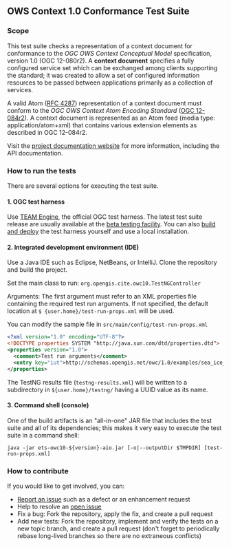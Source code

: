 ## OWS Context 1.0 Conformance Test Suite

### Scope

This test suite checks a representation of a context document for conformance 
to the _OGC OWS Context Conceptual Model_ specification, version 1.0 (OGC 12-080r2). 
A __context document__ specifies a fully configured service set which can be exchanged 
among clients supporting the standard; it was created to allow a set of configured 
information resources to be passed between applications primarily as a collection 
of services.

A valid Atom ([RFC 4287](https://tools.ietf.org/html/rfc4287)) representation of a 
context document must conform to the _OGC OWS Context Atom Encoding Standard_ 
([OGC 12-084r2](http://docs.opengeospatial.org/is/12-084r2/12-084r2.html)). 
A context document is represented as an Atom feed (media type: application/atom+xml) 
that contains various extension elements as described in OGC 12-084r2.

Visit the [project documentation website](http://opengeospatial.github.io/ets-owc10/) 
for more information, including the API documentation.

### How to run the tests
There are several options for executing the test suite.

#### 1. OGC test harness

Use [TEAM Engine](https://github.com/opengeospatial/teamengine), the official OGC test harness.
The latest test suite release are usually available at the [beta testing facility](http://cite.opengeospatial.org/te2/). 
You can also [build and deploy](https://github.com/opengeospatial/teamengine) the test 
harness yourself and use a local installation.

#### 2. Integrated development environment (IDE)

Use a Java IDE such as Eclipse, NetBeans, or IntelliJ. Clone the repository and build the project.

Set the main class to run: `org.opengis.cite.owc10.TestNGController`

Arguments: The first argument must refer to an XML properties file containing the 
required test run arguments. If not specified, the default location at `$
{user.home}/test-run-props.xml` will be used.
   
You can modify the sample file in `src/main/config/test-run-props.xml`

```xml
<?xml version="1.0" encoding="UTF-8"?>
<!DOCTYPE properties SYSTEM "http://java.sun.com/dtd/properties.dtd">
<properties version="1.0">
  <comment>Test run arguments</comment>
  <entry key="iut">http://schemas.opengis.net/owc/1.0/examples/sea_ice_extent_01.atom</entry>
</properties>
```

The TestNG results file (`testng-results.xml`) will be written to a subdirectory
in `${user.home}/testng/` having a UUID value as its name.

#### 3. Command shell (console)

One of the build artifacts is an "all-in-one" JAR file that includes the test 
suite and all of its dependencies; this makes it very easy to execute the test 
suite in a command shell:

`java -jar ets-owc10-${version}-aio.jar [-o|--outputDir $TMPDIR] [test-run-props.xml]`


### How to contribute

If you would like to get involved, you can:

* [Report an issue](https://github.com/opengeospatial/ets-owc10/issues) such as a defect or 
an enhancement request
* Help to resolve an [open issue](https://github.com/opengeospatial/ets-owc10/issues?q=is%3Aopen)
* Fix a bug: Fork the repository, apply the fix, and create a pull request
* Add new tests: Fork the repository, implement and verify the tests on a new topic branch, 
and create a pull request (don't forget to periodically rebase long-lived branches so 
there are no extraneous conflicts)
